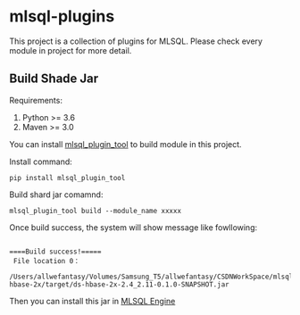 # mlsql-plugins

This project is a collection of plugins for MLSQL.
Please check every module in project for more detail.

## Build Shade Jar

Requirements:

1. Python >= 3.6
2. Maven >= 3.0

You can install [mlsql_plugin_tool](https://github.com/allwefantasy/mlsql_plugin_tool) to build module in this project.

Install command:

```
pip install mlsql_plugin_tool
```

Build shard jar comamnd:

```
mlsql_plugin_tool build --module_name xxxxx
```

Once build success, the system will show message like fowllowing:

```

====Build success!=====
 File location 0：
 /Users/allwefantasy/Volumes/Samsung_T5/allwefantasy/CSDNWorkSpace/mlsqlplugins/ds-hbase-2x/target/ds-hbase-2x-2.4_2.11-0.1.0-SNAPSHOT.jar

```

Then you can install this jar in [MLSQL Engine](https://docs.mlsql.tech/mlsql-stack/plugin/offline_install.html)


##
